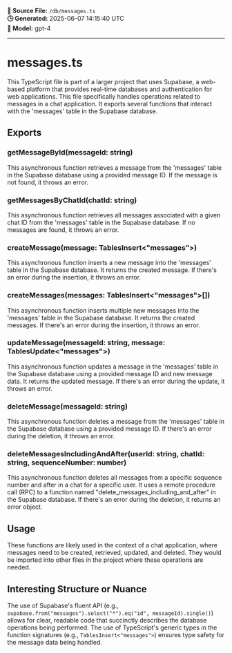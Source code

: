 **📄 Source File:** `/db/messages.ts`  
**🕒 Generated:** 2025-06-07 14:15:40 UTC  
**🤖 Model:** gpt-4

---

# messages.ts

This TypeScript file is part of a larger project that uses Supabase, a web-based platform that provides real-time databases and authentication for web applications. This file specifically handles operations related to messages in a chat application. It exports several functions that interact with the 'messages' table in the Supabase database.

## Exports

### getMessageById(messageId: string)

This asynchronous function retrieves a message from the 'messages' table in the Supabase database using a provided message ID. If the message is not found, it throws an error.

### getMessagesByChatId(chatId: string)

This asynchronous function retrieves all messages associated with a given chat ID from the 'messages' table in the Supabase database. If no messages are found, it throws an error.

### createMessage(message: TablesInsert<"messages">)

This asynchronous function inserts a new message into the 'messages' table in the Supabase database. It returns the created message. If there's an error during the insertion, it throws an error.

### createMessages(messages: TablesInsert<"messages">[])

This asynchronous function inserts multiple new messages into the 'messages' table in the Supabase database. It returns the created messages. If there's an error during the insertion, it throws an error.

### updateMessage(messageId: string, message: TablesUpdate<"messages">)

This asynchronous function updates a message in the 'messages' table in the Supabase database using a provided message ID and new message data. It returns the updated message. If there's an error during the update, it throws an error.

### deleteMessage(messageId: string)

This asynchronous function deletes a message from the 'messages' table in the Supabase database using a provided message ID. If there's an error during the deletion, it throws an error.

### deleteMessagesIncludingAndAfter(userId: string, chatId: string, sequenceNumber: number)

This asynchronous function deletes all messages from a specific sequence number and after in a chat for a specific user. It uses a remote procedure call (RPC) to a function named "delete_messages_including_and_after" in the Supabase database. If there's an error during the deletion, it returns an error object.

## Usage

These functions are likely used in the context of a chat application, where messages need to be created, retrieved, updated, and deleted. They would be imported into other files in the project where these operations are needed.

## Interesting Structure or Nuance

The use of Supabase's fluent API (e.g., `supabase.from("messages").select("*").eq("id", messageId).single()`) allows for clear, readable code that succinctly describes the database operations being performed. The use of TypeScript's generic types in the function signatures (e.g., `TablesInsert<"messages">`) ensures type safety for the message data being handled.